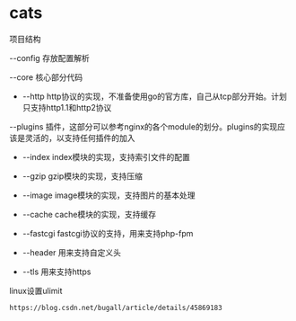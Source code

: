 # cats

项目结构

--config            存放配置解析

--core              核心部分代码

 - --http          http协议的实现，不准备使用go的官方库，自己从tcp部分开始。计划只支持http1.1和http2协议

--plugins           插件，这部分可以参考nginx的各个module的划分。plugins的实现应该是灵活的，以支持任何插件的加入

 - --index         index模块的实现，支持索引文件的配置

 - --gzip          gzip模块的实现，支持压缩

 - --image         image模块的实现，支持图片的基本处理

 - --cache         cache模块的实现，支持缓存

 - --fastcgi       fastcgi协议的支持，用来支持php-fpm

 - --header        用来支持自定义头

 - --tls           用来支持https


linux设置ulimit

    https://blog.csdn.net/bugall/article/details/45869183